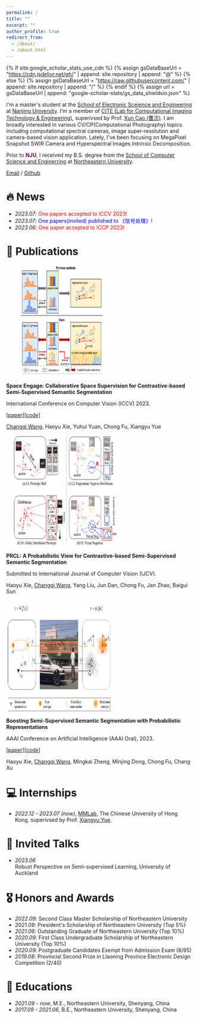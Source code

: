 ```yaml
---
permalink: /
title: ""
excerpt: ""
author_profile: true
redirect_from: 
  - /about/
  - /about.html
---
```


{% if site.google_scholar_stats_use_cdn %}
{% assign gsDataBaseUrl = "https://cdn.jsdelivr.net/gh/" | append: site.repository | append: "@" %}
{% else %}
{% assign gsDataBaseUrl = "https://raw.githubusercontent.com/" | append: site.repository | append: "/" %}
{% endif %}
{% assign url = gsDataBaseUrl | append: "google-scholar-stats/gs_data_shieldsio.json" %}

<span class='anchor' id='about-me'></span>

I'm a master's student at the [School of Electronic Sceience and Engineering](https://ese.nju.edu.cn/) at [Nanjing University](https://www.nju.edu.cn/). I'm a member of [CITE (Lab for Computational Imaging Technology & Engineering)](https://cite.nju.edu.cn/), superivsed by Prof. [Xun Cao (曹汛)](https://ese.nju.edu.cn/cx/list.htm). I am broadly interested in various CV/CP(Computational Photography) topics including computational spectral cameras, image super-resolution and camera-based vision application. Lately, I've been focusing on MegaPixel Snapshot SWIR Camera and Hyperspectral Images Intrinsic Decomposition.

Prior to <font color="#6A005F"><b>NJU</b></font>, I received my B.S. degree from the [School of Computer Science and Enginerring](http://www.cse.neu.edu.cn/) at [Northeastern University](http://www.neu.edu.cn/).

[Email](shizhcv@gmail.com) / [Github](https://github.com/azhan-99/)


# 🔥 News
- *2023.07*: <font color=red>One papers accepted to ICCV 2023!</font>
- *2023.07*: <font color=blue>One papers(invited) published to 《信号处理》!</font>
- *2023.06*: <font color=red>One paper accepted to ICCP 2023!</font>


# 📝 Publications 
<div class='paper-box'><div class='paper-box-image'><div><img src='images/CSS.png' alt="sym" width="300px" height='300px'></div></div>
<div class='paper-box-text' markdown="1">
  
<b>Space Engage: Collaborative Space Supervision for Contrastive-based Semi-Supervised Semantic Segmentation</b>

International Conference on Computer Vision (ICCV) 2023.

[[paper]([https://arxiv.org/pdf/2307.09755.pdf])][[code](https://github.com/WangChangqi98/CSS)]

<u>Changqi Wang</u>, Haoyu Xie, Yuhui Yuan, Chong Fu, Xiangyu Yue

</div>
</div>

<div class='paper-box'><div class='paper-box-image'><div><img src='images/PTT.png' alt="sym" width="300px" height='300px'></div>
</div>
<div class='paper-box-text' markdown="1">
  
<b>PRCL: A Probabilistic View for Contrastive-based Semi-Supervised Semantic Segmentation</b>

Submitted to International Journal of Computer Vision (IJCV).
  
  
Haoyu Xie, <u>Changqi Wang</u>, Yang Liu, Jun Dan, Chong Fu, Jan Zhao, Baigui Sun

</div>
</div>

<div class='paper-box'><div class='paper-box-image'><div><img src='images/PRCL.png' alt="sym" width="300px" height='300px'></div>
</div>
<div class='paper-box-text' markdown="1">
  
<b>Boosting Semi-Supervised Semantic Segmentation with Probabilistic Representations</b>

AAAI Conference on Artificial Intelligence (AAAI Oral), 2023.
  
[[paper](https://ojs.aaai.org/index.php/AAAI/article/view/25396)][[code](https://github.com/Haoyu-Xie/PRCL)]
  
Haoyu Xie, <u>Changqi Wang</u>, Mingkai Zheng, Minjing Dong, Chong Fu, Chang Xu

</div>
</div>

# 💻 Internships 
* *2022.12 - 2023.07 (now)*, [MMLab](https://mmlab.ie.cuhk.edu.hk), The Chinese University of Hong Kong, superivsed by Prof. [Xiangyu Yue](http://people.eecs.berkeley.edu/~xyyue/).

# 💬 Invited Talks
* *2023.06* <br/> Robust Perspective on Semi-supervised Learning, University of Auckland

# 🎖 Honors and Awards
* *2022.09*: Second Class Master Scholarship of Northeastern University
* *2021.09*: President's Scholarship of Northeastern University (Top 5%)
* *2021.06*: Outstanding Graduate of Northeastern University (Top 10%)
* *2020.09*: First Class Undergraduate Scholarship of Northeastern University (Top 10%)
* *2020.09*: Postgraduate Candidates Exempt from Admission Exam (8/95)
* *2019.08*: Provincial Second Prize in Liaoning Province Electronic Design Competition (2/40)

# 📖 Educations
* *2021.09 - now*, M.E., Northeastern University, Shenyang, China
* *2017.09 - 2021.06*, B.E., Northeastern University, Shenyang, China



